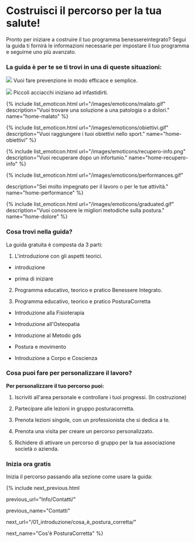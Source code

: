# Costruisci il percorso per la tua salute! 

Pronto per iniziare a costruire il tuo programma  benessereintegrato? 
Segui la guida ti fornirà le informazioni necessarie per impostare il tuo programma e seguirne uno più avanzato.
  
### La guida è per te se ti trovi in una di queste situazioni:

<img src="http://localhost:4000/images/emoticons/prevenzione.gif">  Vuoi fare prevenzione in modo efficace e semplice. 


<img src="http://localhost:4000/images/emoticons/revisione.gif">  Piccoli acciacchi iniziano ad infastidirti.

{% include list_emoticon.html url="/images/emoticons/malato.gif" description="Vuoi trovare una soluzione a una patologia o a dolori." name="home-malato" %}

{% include list_emoticon.html url="/images/emoticons/obiettivi.gif" description="Vuoi raggiungere i tuoi obiettivi nello sport." name="home-obiettivi" %}

{% include list_emoticon.html url="/images/emoticons/recupero-info.png" description="Vuoi recuperare dopo un infortunio." name="home-recupero-info" %}

  

{% include list_emoticon.html url="/images/emoticons/performances.gif"

description="Sei molto impegnato per il lavoro o per le tue attività." name="home-performance" %}

  

{% include list_emoticon.html url="/images/emoticons/graduated.gif" description="Vuoi conoscere le migliori metodiche sulla postura." name="home-dolore" %}

  
  
  
  
  

### Cosa trovi nella guida?

  

La guida gratuita è composta da 3 parti:

  

1. L'introduzione con gli aspetti teorici.

- introduzione

- prima di iniziare

2. Programma educativo, teorico e pratico Benessere Integrato.

3. Programma educativo, teorico e pratico PosturaCorretta

- Introduzione alla Fisioterapia

- Introduzione all'Osteopatia

- Introduzione al Metodo gds

- Postura e movimento

- Introduzione a Corpo e Coscienza

  
  

### Cosa puoi fare per personalizzare il lavoro?

**Per personalizzare il tuo percorso puoi:**

1. Iscriviti all'area personale e controllare i tuoi progressi. (In costruzione)

2. Partecipare alle lezioni in gruppo posturacorretta.

3. Prenota lezioni singole, con un professionista che si dedica a te.

4. Prenota una visita per creare un percorso personalizzato.

5. Richidere di attivare un percorso di gruppo per la tua associazione società o azienda.

  

### Inizia ora gratis

Inizia il percorso passando alla sezione come usare la guida:

  

{% include next_previous.html

previous_url="Info/Contatti/"

previous_name="Contatti"

next_url="/01_introduzione/cosa_è_postura_corretta/"

next_name="Cos'è PosturaCorretta" %}





 
<!--stackedit_data:
eyJoaXN0b3J5IjpbLTc4MjM1NTMwLDIwOTA2NDY3MzcsMTE5Mj
Q5NzRdfQ==
-->